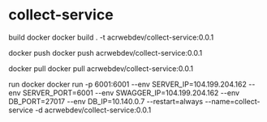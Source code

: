 # collect-service

build docker
docker build . -t acrwebdev/collect-service:0.0.1

docker push
docker push acrwebdev/collect-service:0.0.1

docker pull
docker pull acrwebdev/collect-service:0.0.1

run docker
docker run -p 6001:6001 --env SERVER_IP=104.199.204.162 --env SERVER_PORT=6001 --env SWAGGER_IP=104.199.204.162 --env DB_PORT=27017 --env DB_IP=10.140.0.7 --restart=always --name=collect-service -d acrwebdev/collect-service:0.0.1
